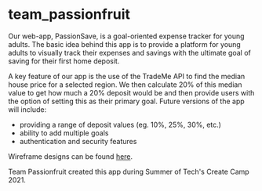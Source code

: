 # team_passionfruit

Our web-app, PassionSave, is a goal-oriented expense tracker for young adults. The basic idea behind this app is to provide a platform for young adults to visually track their expenses and savings with the ultimate goal of saving for their first home deposit.

A key feature of our app is the use of the TradeMe API to find the median house price for a selected region. We then calculate 20% of this median value to get how much a 20% deposit would be and then provide users with the option of setting this as their primary goal. Future versions of the app will include:
- providing a range of deposit values (eg. 10%, 25%, 30%, etc.)
- ability to add multiple goals
- authentication and security features

Wireframe designs can be found [here](https://www.figma.com/proto/UHmSpAuuPpbrzahPZ7lqHT/Create-Camp-2021?node-id=1%3A7&scaling=scale-down&page-id=0%3A1&starting-point-node-id=1%3A7&show-proto-sidebar=1).

Team Passionfruit created this app during Summer of Tech's Create Camp 2021.
